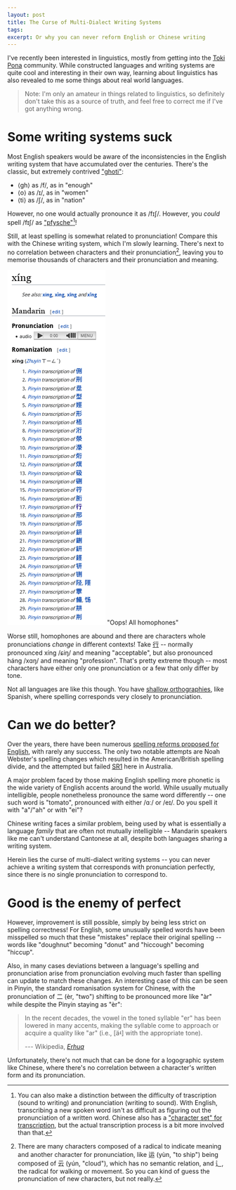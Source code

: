 ```yaml
---
layout: post
title: The Curse of Multi-Dialect Writing Systems
tags:
excerpt: Or why you can never reform English or Chinese writing
---
```


I've recently been interested in linguistics, mostly from getting into the [Toki Pona](https://en.wikipedia.org/wiki/Toki_Pona) community. While constructed languages and writing systems are quite cool and interesting in their own way, learning about linguistics has also revealed to me some things about real world languages.

<!--more-->

> Note: I'm only an amateur in things related to linguistics, so definitely don't take this as a source of truth, and feel free to correct me if I've got anything wrong.

# Some writing systems suck

Most English speakers would be aware of the inconsistencies in the English writing system that have accumulated over the centuries. There's the classic, but extremely contrived ["ghoti"](https://en.wikipedia.org/wiki/Ghoti):

- ⟨gh⟩ as /f/, as in "enough"
- ⟨o⟩ as /ɪ/, as in "women"
- ⟨ti⟩ as /ʃ/, as in "nation"

However, no one would actually pronounce it as /fɪʃ/. However, you *could* spell /fɪʃ/ as ["pfysche"](https://youtu.be/TEsqY4MH40s?t=25)[^1]!

[^1]: You can also make a distinction between the difficulty of trascription (sound to writing) and pronunciation (writing to sound). With English, transcribing a new spoken word isn't as difficult as figuring out the pronunciation of a written word. Chinese also has a ["character set" for transcription](https://en.wikipedia.org/wiki/Transcription_into_Chinese_characters), but the actual transcription process is a bit more involved than that.

Still, at least spelling is somewhat related to pronunciation! Compare this with the Chinese writing system, which I'm slowly learning. There's next to no correlation between characters and their pronunciation[^2], leaving you to memorise thousands of characters and their pronunciation and meaning.

[^2]: There are many characters composed of a radical to indicate meaning and another character for pronunciation, like 运 (yùn, "to ship") being composed of 云 (yún, "cloud"), which has no semantic relation, and 辶, the radical for walking or movement. So you can kind of guess the pronunciation of new characters, but not really.

!["Wiktionary entry for xíng. A large number of entries are shown, each stating that xíng is the Pinyin transcription of a different character"](/assets/xing2-homophones.png)
"Oops! All homophones"

Worse still, homophones are abound and there are characters whole pronunciations *change* in different contexts! Take [行](https://en.wiktionary.org/wiki/%E8%A1%8C#Chinese) -- normally pronounced xíng /ɕiŋ/ and meaning "acceptable", but also pronounced háng /xɑŋ/ and meaning "profession". That's pretty extreme though -- most characters have either only one pronunciation or a few that only differ by tone.

Not all languages are like this though. You have [shallow orthographies](https://en.wikipedia.org/wiki/Orthographic_depth), like Spanish, where spelling corresponds very closely to pronunciation.

# Can we do better?

Over the years, there have been numerous [spelling reforms proposed for English](https://en.wikipedia.org/wiki/English-language_spelling_reform), with rarely any success. The only two notable attempts are Noah Webster's spelling changes which resulted in the American/British spelling divide, and the attempted but failed [SR1](https://en.wikipedia.org/wiki/SR1) here in Australia.

A major problem faced by those making English spelling more phonetic is the wide variety of English accents around the world. While usually mutually intelligible, people nonetheless pronounce the same word differently -- one such word is "tomato", pronounced with either /ɑː/ or /eɪ/. Do you spell it with "a"/"ah" or with "ei"?

Chinese writing faces a similar problem, being used by what is essentially a language *family* that are often not mutually intelligible -- Mandarin speakers like me can't understand Cantonese at all, despite both languages sharing a writing system.

Herein lies the curse of multi-dialect writing systems -- you can never achieve a writing system that corresponds with pronunciation perfectly, since there is no single pronunciation to correspond to.

# Good is the enemy of perfect

However, improvement is still possible, simply by being less strict on spelling correctness! For English, some unusually spelled words have been misspelled so much that these "mistakes" replace their original spelling -- words like "doughnut" becoming "donut" and "hiccough" becoming "hiccup".

Also, in many cases deviations between a language's spelling and pronunciation arise from pronunciation evolving much faster than spelling can update to match these changes. An interesting case of this can be seen in Pinyin, the standard romanisation system for Chinese, with the pronunciation of 二 (èr, "two") shifting to be pronounced more like "àr" while despite the Pinyin staying as "èr":

> In the recent decades, the vowel in the toned syllable "er" has been lowered in many accents, making the syllable come to approach or acquire a quality like "ar" (i.e., [äʵ] with the appropriate tone).
>
> --- Wikipedia, [*Erhua*](https://en.wikipedia.org/wiki/Erhua)

Unfortunately, there's not much that can be done for a logographic system like Chinese, where there's no correlation between a character's written form and its pronunciation.

